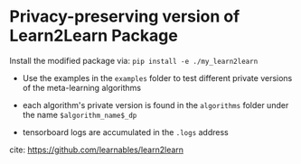 # Privacy-preserving version of Learn2Learn Package

Install the modified package via: ```pip install -e ./my_learn2learn```

- Use the examples in the `examples` folder to test different private versions of the meta-learning algorithms

- each algorithm's private version is found in the `algorithms` folder under the name `$algorithm_name$_dp`

- tensorboard logs are accumulated in the `.logs` address

cite: https://github.com/learnables/learn2learn